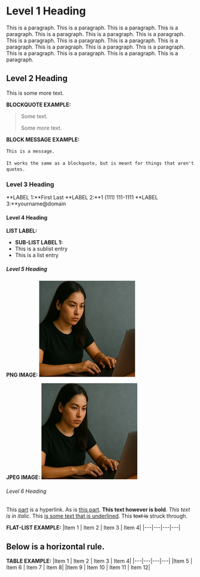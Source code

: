 # Level 1 Heading

This is a paragraph. This is a paragraph. This is a paragraph. This is a paragraph. This is a paragraph. This is a paragraph. This is a paragraph. This is a paragraph. This is a paragraph. This is a paragraph. This is a paragraph. This is a paragraph. This is a paragraph. This is a paragraph. This is a paragraph. This is a paragraph. This is a paragraph. This is a paragraph.

## Level 2 Heading



This is some more text.

**BLOCKQUOTE EXAMPLE:**
> Some text.
> 
> Some more text.

**BLOCK MESSAGE EXAMPLE:**
```
This is a message.

It works the same as a blockquote, but is meant for things that aren't quotes.
```

### Level 3 Heading

**LABEL 1:**First Last
**LABEL 2:**1 (111) 111-1111
**LABEL 3:**yourname@domain

#### Level 4 Heading

**LIST LABEL:**
- **SUB-LIST LABEL 1:**
 - This is a sublist entry
- This is a list entry

##### Level 5 Heading

**PNG IMAGE:**
![](image_1.png)

**JPEG IMAGE:**
![](image_1.jpg)

###### Level 6 Heading

This [part](https://example.com/1) is a hyperlink. As is [this part](https://example.com/2). **This text however is bold**. *This text is in italic*. This <u>is some text that is underlined</u>. This ~~text is~~ struck through.

**FLAT-LIST EXAMPLE:**
|Item 1 | Item 2 | Item 3 | Item 4|
|---|---|---|---|


Below is a horizontal rule.
---

**TABLE EXAMPLE:**
|Item 1 | Item 2 | Item 3 | Item 4|
|---|---|---|---|
|Item 5 | Item 6 | Item 7 | Item 8|
|Item 9 | Item 10 | Item 11 | Item 12|
